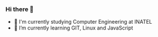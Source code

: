 ### Hi there 👋

- 🔭 I'm currently studying Computer Engineering at INATEL
- 🌱 I’m currently learning GIT, Linux and JavaScript
